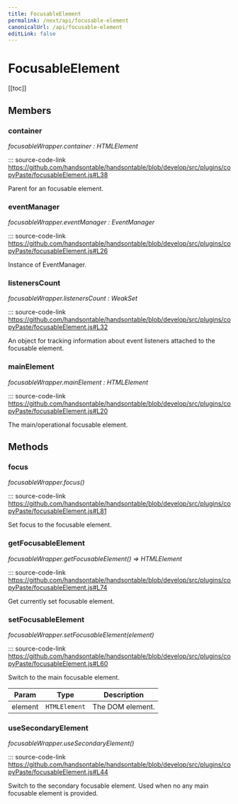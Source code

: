 ```yaml
---
title: FocusableElement
permalink: /next/api/focusable-element
canonicalUrl: /api/focusable-element
editLink: false
---
```


# FocusableElement

[[toc]]
## Members

### container

_focusableWrapper.container : HTMLElement_

::: source-code-link https://github.com/handsontable/handsontable/blob/develop/src/plugins/copyPaste/focusableElement.js#L38

Parent for an focusable element.



### eventManager

_focusableWrapper.eventManager : EventManager_

::: source-code-link https://github.com/handsontable/handsontable/blob/develop/src/plugins/copyPaste/focusableElement.js#L26

Instance of EventManager.



### listenersCount

_focusableWrapper.listenersCount : WeakSet_

::: source-code-link https://github.com/handsontable/handsontable/blob/develop/src/plugins/copyPaste/focusableElement.js#L32

An object for tracking information about event listeners attached to the focusable element.



### mainElement

_focusableWrapper.mainElement : HTMLElement_

::: source-code-link https://github.com/handsontable/handsontable/blob/develop/src/plugins/copyPaste/focusableElement.js#L20

The main/operational focusable element.


## Methods

### focus

_focusableWrapper.focus()_

::: source-code-link https://github.com/handsontable/handsontable/blob/develop/src/plugins/copyPaste/focusableElement.js#L81

Set focus to the focusable element.



### getFocusableElement

_focusableWrapper.getFocusableElement() ⇒ HTMLElement_

::: source-code-link https://github.com/handsontable/handsontable/blob/develop/src/plugins/copyPaste/focusableElement.js#L74

Get currently set focusable element.



### setFocusableElement

_focusableWrapper.setFocusableElement(element)_

::: source-code-link https://github.com/handsontable/handsontable/blob/develop/src/plugins/copyPaste/focusableElement.js#L60

Switch to the main focusable element.


| Param | Type | Description |
| --- | --- | --- |
| element | `HTMLElement` | The DOM element. |



### useSecondaryElement

_focusableWrapper.useSecondaryElement()_

::: source-code-link https://github.com/handsontable/handsontable/blob/develop/src/plugins/copyPaste/focusableElement.js#L44

Switch to the secondary focusable element. Used when no any main focusable element is provided.



